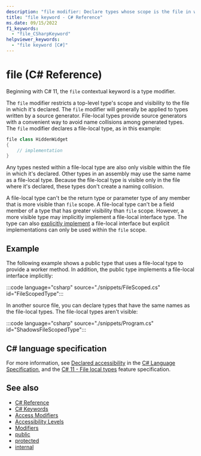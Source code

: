 ```yaml
---
description: "file modifier: Declare types whose scope is the file in which it's declared"
title: "file keyword - C# Reference"
ms.date: 09/15/2022
f1_keywords: 
  - "file_CSharpKeyword"
helpviewer_keywords: 
  - "file keyword [C#]"
---
```

# file (C# Reference)

Beginning with C# 11, the `file` contextual keyword is a type modifier.

The `file` modifier restricts a top-level type's scope and visibility to the file in which it's declared. The `file` modifier will generally be applied to types written by a source generator. File-local types provide source generators with a convenient way to avoid name collisions among generated types. The `file` modifier declares a file-local type, as in this example:

```csharp
file class HiddenWidget
{
    // implementation
}
```

Any types nested within a file-local type are also only visible within the file in which it's declared. Other types in an assembly may use the same name as a file-local type. Because the file-local type is visible only in the file where it's declared, these types don't create a naming collision.

A file-local type can't be the return type or parameter type of any member that is more visible than `file` scope. A file-local type can't be a field member of a type that has greater visibility than `file` scope. However, a more visible type may implicitly implement a file-local interface type. The type can also [explicitly implement](../../programming-guide/interfaces/explicit-interface-implementation.md) a file-local interface but explicit implementations can only be used within the `file` scope.

## Example

The following example shows a public type that uses a file-local type to provide a worker method. In addition, the public type implements a file-local interface implicitly:

:::code language="csharp" source="./snippets/FileScoped.cs" id="FileScopedType":::

In another source file, you can declare types that have the same names as the file-local types. The file-local types aren't visible:

:::code language="csharp" source="./snippets/Program.cs" id="ShadowsFileScopedType":::

## C# language specification  

For more information, see [Declared accessibility](~/_csharpstandard/standard/basic-concepts.md#752-declared-accessibility) in the [C# Language Specification](~/_csharpstandard/standard/README.md), and the [C# 11 - File local types](~/_csharplang/proposals/csharp-11.0/file-local-types.md) feature specification.

## See also

- [C# Reference](../index.md)
- [C# Keywords](index.md)
- [Access Modifiers](access-modifiers.md)
- [Accessibility Levels](accessibility-levels.md)
- [Modifiers](index.md)
- [public](public.md)
- [protected](protected.md)
- [internal](internal.md)
